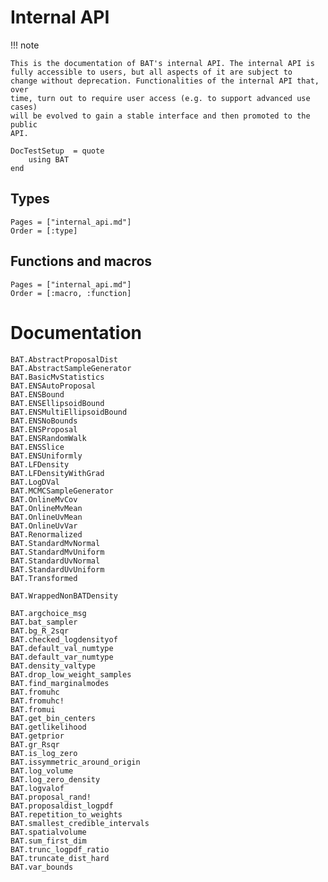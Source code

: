 # Internal API

!!! note

    This is the documentation of BAT's internal API. The internal API is
    fully accessible to users, but all aspects of it are subject to
    change without deprecation. Functionalities of the internal API that, over
    time, turn out to require user access (e.g. to support advanced use cases)
    will be evolved to gain a stable interface and then promoted to the public
    API.

```@meta
DocTestSetup  = quote
    using BAT
end
```

## Types

```@index
Pages = ["internal_api.md"]
Order = [:type]
```

## Functions and macros

```@index
Pages = ["internal_api.md"]
Order = [:macro, :function]
```

# Documentation

```@docs
BAT.AbstractProposalDist
BAT.AbstractSampleGenerator
BAT.BasicMvStatistics
BAT.ENSAutoProposal
BAT.ENSBound
BAT.ENSEllipsoidBound
BAT.ENSMultiEllipsoidBound
BAT.ENSNoBounds
BAT.ENSProposal
BAT.ENSRandomWalk
BAT.ENSSlice
BAT.ENSUniformly
BAT.LFDensity
BAT.LFDensityWithGrad
BAT.LogDVal
BAT.MCMCSampleGenerator
BAT.OnlineMvCov
BAT.OnlineMvMean
BAT.OnlineUvMean
BAT.OnlineUvVar
BAT.Renormalized
BAT.StandardMvNormal
BAT.StandardMvUniform
BAT.StandardUvNormal
BAT.StandardUvUniform
BAT.Transformed

BAT.WrappedNonBATDensity

BAT.argchoice_msg
BAT.bat_sampler
BAT.bg_R_2sqr
BAT.checked_logdensityof
BAT.default_val_numtype
BAT.default_var_numtype
BAT.density_valtype
BAT.drop_low_weight_samples
BAT.find_marginalmodes
BAT.fromuhc
BAT.fromuhc!
BAT.fromui
BAT.get_bin_centers
BAT.getlikelihood
BAT.getprior
BAT.gr_Rsqr
BAT.is_log_zero
BAT.issymmetric_around_origin
BAT.log_volume
BAT.log_zero_density
BAT.logvalof
BAT.proposal_rand!
BAT.proposaldist_logpdf
BAT.repetition_to_weights
BAT.smallest_credible_intervals
BAT.spatialvolume
BAT.sum_first_dim
BAT.trunc_logpdf_ratio
BAT.truncate_dist_hard
BAT.var_bounds
```
